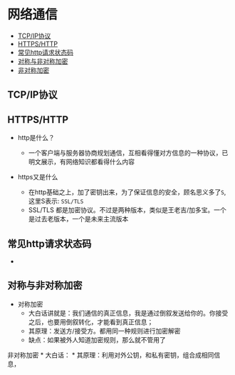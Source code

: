 # 网络通信

* [TCP/IP协议](#TCP/IP协议)
* [HTTPS/HTTP](#HTTPS/HTTP)
* [常见http请求状态码](#常见http请求状态码)
* [对称与非对称加密](#对称与非对称加密)
* [非对称加密](#非对称加密)


## TCP/IP协议

## HTTPS/HTTP
* http是什么？
  * 一个客户端与服务器协商规划通信，互相看得懂对方信息的一种协议，已明文展示，有网络知识都看得什么内容

* https又是什么
  * 在http基础之上，加了密钥出来，为了保证信息的安全，顾名思义多了`S`, 这里S表示: `SSL/TLS`
  * SSL/TLS 都是加密协议。不过是两种版本，类似是王老吉/加多宝。一个是过去老版本，一个是未来主流版本

## 常见http请求状态码
* 


## 对称与非对称加密
* 对称加密
    * 大白话讲就是：我们通信的真正信息，我是通过倒叙发送给你的。你接受之后，也要用倒叙转化，才能看到真正信息；
    * 其原理：发送方/接受方。都用同一种规则进行加密解密
    * 缺点：如果被外人知道加密规则，那么就不管用了

非对称加密
    * 大白话：
    * 其原理：利用对外公钥，和私有密钥，组合成相同信息，

